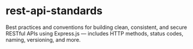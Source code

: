 # rest-api-standards
Best practices and conventions for building clean, consistent, and secure RESTful APIs using Express.js — includes HTTP methods, status codes, naming, versioning, and more.

